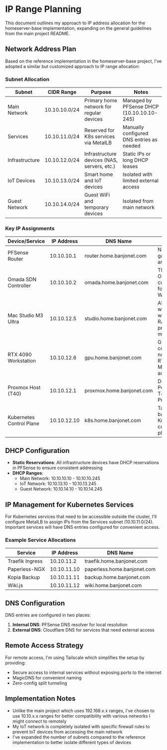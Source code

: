 # IP Range Planning

This document outlines my approach to IP address allocation for the homeserver-base implementation, expanding on the general guidelines from the main project README.

## Network Address Plan

Based on the reference implementation in the homeserver-base project, I've adopted a similar but customized approach to IP range allocation:

### Subnet Allocation

| Subnet             | CIDR Range        | Purpose                                           | Notes                                      |
|--------------------|-------------------|---------------------------------------------------|--------------------------------------------|
| Main Network       | 10.10.10.0/24     | Primary home network for regular devices          | Managed by PFSense DHCP (10.10.10.10-245)  |
| Services           | 10.10.11.0/24     | Reserved for K8s services via MetalLB             | Manually configured DNS entries as needed  |
| Infrastructure     | 10.10.12.0/24     | Infrastructure devices (NAS, servers, etc.)       | Static IPs or long DHCP leases             |
| IoT Devices        | 10.10.13.0/24     | Smart home and IoT devices                        | Isolated with limited external access      |
| Guest Network      | 10.10.14.0/24     | Guest WiFi and temporary devices                  | Isolated from main network                 |

### Key IP Assignments

| Device/Service            | IP Address      | DNS Name                  | Purpose                                |
|---------------------------|-----------------|---------------------------|----------------------------------------|
| PFSense Router            | 10.10.10.1      | router.home.banjonet.com  | Network gateway and firewall           |
| Omada SDN Controller      | 10.10.10.2      | omada.home.banjonet.com   | TP-Link Omada controller for mesh WiFi |
| Mac Studio M3 Ultra       | 10.10.12.5      | studio.home.banjonet.com  | AI workstation with 512GB RAM - primary AI model host |
| RTX 4090 Workstation      | 10.10.12.6      | gpu.home.banjonet.com     | GPU compute node with RTX 4090 - ML acceleration |
| Proxmox Host (T40)        | 10.10.12.1      | proxmox.home.banjonet.com | Dell PowerEdge T40 running Proxmox     |
| Kubernetes Control Plane  | 10.10.12.10     | k8s.home.banjonet.com     | Talos-based Kubernetes control plane   |

## DHCP Configuration

- **Static Reservations**: All infrastructure devices have DHCP reservations in PFSense to ensure consistent addressing
- **DHCP Ranges**:
  - Main Network: 10.10.10.10 - 10.10.10.245
  - IoT Network: 10.10.13.10 - 10.10.13.245
  - Guest Network: 10.10.14.10 - 10.10.14.245

## IP Management for Kubernetes Services

For Kubernetes services that need to be accessible outside the cluster, I'll configure MetalLB to assign IPs from the Services subnet (10.10.11.0/24). Important services will have DNS entries configured for convenient access.

### Example Service Allocations

| Service                   | IP Address      | DNS Name                        |
|---------------------------|-----------------|--------------------------------|
| Traefik Ingress           | 10.10.11.2      | traefik.home.banjonet.com   |
| Paperless-NGX             | 10.10.11.10     | paperless.home.banjonet.com |
| Kopia Backup              | 10.10.11.11     | backup.home.banjonet.com    |
| Wiki.js                   | 10.10.11.12     | wiki.home.banjonet.com      |

## DNS Configuration

DNS entries are configured in two places:
1. **Internal DNS**: PFSense DNS resolver for local resolution
2. **External DNS**: Cloudflare DNS for services that need external access

## Remote Access Strategy

For remote access, I'm using Tailscale which simplifies the setup by providing:
- Secure access to internal services without exposing ports to the internet
- MagicDNS for convenient naming
- Zero-config split tunneling

## Implementation Notes

- Unlike the main project which uses 192.168.x.x ranges, I've chosen to use 10.10.x.x ranges for better compatibility with various networks I might connect to remotely
- My IoT network is completely isolated with specific firewall rules to prevent IoT devices from accessing the main network
- I've expanded the number of subnets compared to the reference implementation to better isolate different types of devices
